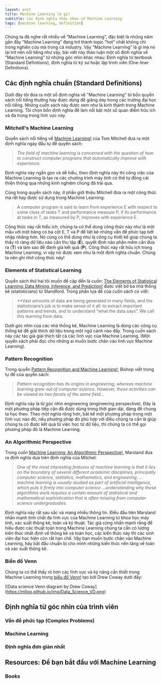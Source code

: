 ```yaml
---
layout: post
title: Machine Learning là gì?
subtitle: Các định nghĩa khác nhau về Machine Learning
tags: [machine learning, definition]
---
```


Chúng ta đã nghe rất nhiều về "Machine Learning", đặc biệt là những năm gần đây "Machine Learning" đang trở thành topic "hot" nhất không chỉ trong nghiên cứu mà trong cả industry. Vậy "Machine Learning" là gì mà nó lại trở nên nổi tiếng như vậy, bài viết này thảo luận một số định nghĩa về "Machine Learning" từ những góc nhìn khác nhau: Định nghĩa từ textbook (Standard Definitions), định nghĩa từ kỷ sư hoặc lập trình viên (One-liner Definitions).

## Các định nghĩa chuẩn (Standard Definitions)

Dưới đây tôi đưa ra một số định nghĩa về "Machine Learning" từ bốn quyển sách nổi tiếng thường hay được dùng để giảng day trong các trường đại học nổi tiếng. Những cuốn sách này được xem như là kinh thánh trong Machine Learning. Tôi chọn bốn định nghĩa để làm nổi bật một số quan điểm hửu ích và đa trong trong lĩnh vực này.

### Mitchell's Machine Learning

Quyển sách nổi tiếng về [Machine Learning!](http://www.amazon.com/dp/0070428077?tag=inspiredalgor-20) của Tom Mitchell đưa ra một định nghĩa ngay đầu tự đề quyển sách:

> *The field of machine learning is concerned with the question of how to construct computer programs that automatically improve with experience.*

Định nghĩa này ngắn gọn và dễ hiểu, theo định nghĩa này thì công việc của Machine Learning là tạo ra các chương trình máy tính có thể tự động cải thiện thông qua những kinh nghiệm chúng đã trải qua.

Cũng trong quyển sách này, ở phần giới thiệu Mitchell đưa ra một công thức mà rất hay được sử dụng trong Machine Learning:

> A computer program is said to learn from experience E with respect to some class of tasks T and performance measure P, if its performance at tasks in T, as measured by P, improves with experience E.

Công thức này rất hiểu ích, chúng ta có thể dùng công thức này như là một mẫu với một bảng có ba cột E, T và P để liệt kê những vẫn đề phức tạp bớt nhập nhằng hơn. Nó cũng có thể dùng như là công cụ thiết kế giúp chúng ta thấy rõ ràng dữ liệu nào cần thu tập (**E**), quyết định nào phần mềm cần đưa ra (**T**) và làm sao để đánh giá kết quả (**P**). Công thức này rất hữu ích trong Machine Learning, vì vậy nó được xem như là một định nghĩa chuẩn. Chúng ta nên ghi nhớ công thức này!

### Elements of Statistical Learning

Quyển sách thứ hai tôi muốn đề cập đến là cuốn: [The Elements of Statistical Learning: Data Mining, Inference, and Prediction!](https://www.amazon.com/dp/0387848576?tag=inspiredalgor-20) được viết bở ba nhà thống kê (statisticians) từ Standford. Trong phần tựa đề của cuốn sách có viết:

> **Vast amounts of data are being generated in many fields, and the statisticians’s job is to make sense of it all: to extract important patterns and trends, and to understand “what the data says”. We call this learning from data.

Dưới góc nhìn của các nhà thống kê, Machine Learning là dùng các công cụ thống kê để giải thích dữ liệu trong một ngữ cánh nào đấy. Trong cuốn sách này các tác giả giải thích tất cả các lĩnh vực của Machine Learning. (Một quyển sách phải đọc cho những ai muốn bước chân vào lĩnh vực Machine Learning).

### Pattern Recognition

Trong quyển [Pattern Recognition and Machine Learning!](http://www.amazon.com/dp/0387310738?tag=inspiredalgor-20), Bishop viết trong tự đề của quyển sách:

>*Pattern recognition has its origins in engineering, whereas machine learning grew out of computer science. However, these activities can be viewed as two facets of the same field…*

Định nghĩa này là từ góc nhìn engineering (engineering perspective). Đây là một phương pháp tiếp cận đã được dùng trong thời gian dài, đáng để chung ta học theo. Theo một nghĩa rộng hơn, bât kể một phương pháp trong một lĩnh vực nào đó, nếu phương pháp đó phù hợp với điều chúng ta cần là giúp chúng ta có được kết quả từ việc học từ dữ liệu, thì chúng ta có thể gọi phương pháp đó là Machine Learning.

### An Algorithmic Perspective
Trong cuốn [Machine Learning: An Algorithmic Perspective!](http://www.amazon.com/dp/B005H6YE18?tag=inspiredalgor-20), Marsland đưa ra định nghĩa dựa trên định nghĩa của Mitchel:

>*One of the most interesting features of machine learning is that it lies on the boundary of several different academic disciplines, principally computer science, statistics, mathematics, and engineering. …machine learning is usually studied as part of artificial intelligence, which puts it firmly into computer science …understanding why these algorithms work requires a certain amount of statistical and mathematical sophistication that is often missing from computer science undergraduates.*

Định nghĩa này rất sau sắc và mang nhiều thông tin. Điều đầu tiên Marsland nhấn mạnh tính chất đa lĩnh vực của Machine Learning từ khoa học máy tính, xác suất thông kê, toán và kỷ thuật. Tác giả cũng nhấn mạnh rằng để hiểu được các thuật toán trong Machine Learning chúng ta cần có lượng kiến thúc nhất định về thông kê và toán học, các kiến thức này thì các sinh viên đại học hiện còn rất hạn chế. Vậy bạn muốn bước chân vào Machine Learning, hãy bắt đầu chuẩn bị cho mình những kiến thức nền tảng về toán và xác suất thông kê.

### Biển đồ Venn

Chúng ta có thể thấy rõ hơn các lĩnh vực và kỷ năng cần thiết trong Machine Learning trong [biểu đồ Venn!](http://drewconway.com/zia/2013/3/26/the-data-science-venn-diagram) tạo bởi Drew Coway dưới đây:

![Data science Venn diagram by Drew Coway]
(https://mllog.github.io/img/Data_Science_VD.png)

## Định nghĩa từ góc nhìn của trình viên


### Vấn đề phức tạp (Complex Problems)

### Machine Learning

### Định nghĩa đơn giản nhất


## Resources: Để bạn bắt đầu với Machine Learning


### Books


